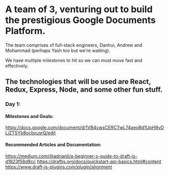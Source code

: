 # A team of 3, venturing out to build the prestigious Google Documents Platform. 
The team comprises of full-stack engineers, Danhui, Andrew and Mohammad (perhaps Yash too but we're waiting).

We have multiple milestones to hit so we can must move fast and effectively.
## The technologies that will be used are React, Redux, Express, Node, and some other fun stuff.


### Day 1: 

#### Milestones and Goals: 
https://docs.google.com/document/d/1VB4cwsCERCTwL74aeoBd1UpH9vDLiZTSYb8ocbxusrQ/edit

#### Recommended Articles and Documentation:
https://medium.com/@adrianli/a-beginner-s-guide-to-draft-js-d1823f58d8cc 
https://draftjs.org/docs/quickstart-api-basics.html#content
https://www.draft-js-plugins.com/plugin/alignment
